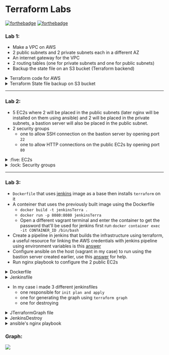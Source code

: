 # Terraform Labs
[![forthebadge](https://forthebadge.com/images/badges/cc-0.svg)](https://forthebadge.com)
[![forthebadge](https://forthebadge.com/images/badges/powered-by-jeffs-keyboard.svg)](https://forthebadge.com)
### Lab 1:
- Make a VPC on AWS 
- 2 public subnets and 2 private subnets each in a different AZ
- An internet gateway for the VPC 
- 2 routing tables (one for private subnets and one for public subnets)
- Backup the state file on an S3 bucket (Terraform backend)

<details><summary>Terraform code for AWS</summary>
<p>

```HCL
/*VPC*/
resource "aws_vpc" "main_vpc" {
  cidr_block       = "10.0.0.0/16"
  tags = {
    Name = "main_vpc"
  }
}

/*
  Public Subnets
*/
resource "aws_subnet" "public_subnet_1" {
  vpc_id     = "${aws_vpc.main_vpc.id}"
  cidr_block = "10.0.0.0/24"
  map_public_ip_on_launch = "true"
  availability_zone = "us-west-2a"

  tags = {
    Name = "public_subnet_1"
  }
}

resource "aws_subnet" "public_subnet_2" {
  vpc_id     = "${aws_vpc.main_vpc.id}"
  cidr_block = "10.0.1.0/24"
  availability_zone = "us-west-2b"
  map_public_ip_on_launch = "true"

  tags = {
    Name = "public_subnet_2"
  }
}

/*
  Private Subnets
*/
resource "aws_subnet" "private_subnet_1" {
  vpc_id     = "${aws_vpc.main_vpc.id}"
  cidr_block = "10.0.2.0/24"
  availability_zone = "us-west-2c"

  tags = {
    Name = "private_subnet_1"
  }
}

resource "aws_subnet" "private_subnet_2" {
  vpc_id     = "${aws_vpc.main_vpc.id}"
  cidr_block = "10.0.3.0/24"
  availability_zone = "us-west-2d"

  tags = {
    Name = "private_subnet_2"
  }
}

/*
  Internet Gateway
*/
resource "aws_internet_gateway" "internet_gateway" {
  vpc_id     = "${aws_vpc.main_vpc.id}"

  tags = {
    Name = "internet_gateway"
  }
}


/*
  Route Tables
*/
resource "aws_route_table" "public_route_table" {
  vpc_id     ="${aws_vpc.main_vpc.id}"

  route {
    cidr_block = "0.0.0.0/0"
    gateway_id = "${aws_internet_gateway.internet_gateway.id}"
  }

  tags = {
    Name = "public_route_table"
  }
}

resource "aws_route_table" "private_route_table" {
  vpc_id     = "${aws_vpc.main_vpc.id}"

  tags = {
    Name = "private_route_table"
  }
}

/*
  Link public subnets with public route tables and private subnets with private route tables
*/

resource "aws_route_table_association" "public_association_1" {
  subnet_id      = "${aws_subnet.public_subnet_1.id}"
  route_table_id = "${aws_route_table.public_route_table.id}"
}

resource "aws_route_table_association" "public_association_2" {
  subnet_id      = "${aws_subnet.public_subnet_2.id}"
  route_table_id = "${aws_route_table.public_route_table.id}"
}

resource "aws_route_table_association" "private_association_1" {
  subnet_id      = "${aws_subnet.private_subnet_1.id}"
  route_table_id = "${aws_route_table.private_route_table.id}"
}

resource "aws_route_table_association" "private_association_2" {
  subnet_id      = "${aws_subnet.private_subnet_2.id}"
  route_table_id = "${aws_route_table.private_route_table.id}"
}
```
</p>
</details>


<details><summary>Terraform State file backup on S3 bucket</summary>
<p>

```HCL
terraform {
  backend "s3" {
    bucket = "theterraformstate"
    key    = "terraform/state_backup/terraform.tfstate"
    region = "us-west-2"
  }
}
```
</p>
</details>

---

### Lab 2:
- 5 EC2s where 2 will be placed in the public subnets (later nginx will be installed on them using ansible) and 2 will be placed in the private subnets, a bastion server will also be placed in the public subnet.
- 2 security groups 
   - one to allow SSH connection on the bastion server by opening port `22`
   - one to allow HTTP connections on the public EC2s by opening port `80`
 <details><summary>:five: EC2s</summary>
<p>

```HCL
resource "aws_instance" "aws_public_instance_1" {
  ami           = "${var.ami_id}" # us-west-2
  availability_zone = "us-west-2a"
  instance_type = "${var.instance_type}"
  count = "${var.number_of_instances}"
  key_name = "${aws_key_pair.generated_key.id}"
  subnet_id = "${aws_subnet.public_subnet_1.id}"
  vpc_security_group_ids = ["${aws_security_group.allow_http_traffic.id}"]

  tags = {
    Name = "aws_public_instance_1"
  }
}

resource "aws_instance" "aws_public_instance_2" {
  ami           = "${var.ami_id}" # us-west-2
  availability_zone = "us-west-2b"
  instance_type = "${var.instance_type}"
  count = "${var.number_of_instances}"
  key_name = "${aws_key_pair.generated_key.id}"
  subnet_id = "${aws_subnet.public_subnet_2.id}"
  vpc_security_group_ids = ["${aws_security_group.allow_http_traffic.id}"]


  tags = {
    Name = "aws_public_instance_2"
  }
}


resource "aws_instance" "aws_private_instance_1" {
  ami           = "${var.ami_id}" # us-west-2
  availability_zone = "us-west-2c"
  instance_type = "${var.instance_type}"
  count = "${var.number_of_instances}"
  key_name = "${aws_key_pair.generated_key.id}"
  subnet_id = "${aws_subnet.private_subnet_1.id}"

  tags = {
    Name = "aws_private_instance_1"
  }
}

resource "aws_instance" "aws_private_instance_2" {
  ami           = "${var.ami_id}" # us-west-2
  availability_zone = "us-west-2c"
  instance_type = "${var.instance_type}"
  count = "${var.number_of_instances}"
  key_name = "${aws_key_pair.generated_key.id}"
  subnet_id = "${aws_subnet.private_subnet_2.id}"

  tags = {
    Name = "aws_private_instance_2"
  }
}


/*
    Bastion server
*/

resource "aws_instance" "bastion_server" {
  ami           = "${var.ami_id}" # us-west-2
  availability_zone = "us-west-2a"
  instance_type = "${var.instance_type}"
  count = "${var.number_of_instances}"
  key_name = "${aws_key_pair.generated_key.id}"
  subnet_id = "${aws_subnet.public_subnet_1.id}"
  vpc_security_group_ids = ["${aws_security_group.ssh_connection_allow.id}"]


  tags = {
    Name = "bastion_server"
  }
}
```
</p>
</details>



<details><summary>:lock: Security groups</summary>
<p>

```HCL

resource "aws_security_group" "allow_http_traffic" {
  name        = "allow_http_traffic"
  description = "Allow HTTP inbound traffic"
  vpc_id      = "${aws_vpc.main_vpc.id}"

  ingress {
    description = "HTTP from VPC"
    from_port   = 80
    to_port     = 80
    protocol    = "tcp"
    cidr_blocks = ["0.0.0.0/0"]
  }

  egress {
    from_port   = 0
    to_port     = 0
    protocol    = "-1"
    cidr_blocks = ["0.0.0.0/0"]
  }

  tags = {
    Name = "allow_http_traffic"
  }
}

resource "aws_security_group" "ssh_connection_allow" {
  name        = "ssh_connection_allow"
  description = "Allow ssh traffic"
  vpc_id      = "${aws_vpc.main_vpc.id}"

  ingress {
    description = "ssh from VPC"
    from_port   = 22
    to_port     = 22
    protocol    = "tcp"
    cidr_blocks = ["0.0.0.0/0"]
  }

  egress {
    from_port   = 0
    to_port     = 0
    protocol    = "-1"
    cidr_blocks = ["0.0.0.0/0"]
  }

  tags = {
    Name = "ssh_connection_allow"
  }
}


```

</p>
</details>

---

### Lab 3:
- `Dockerfile` that uses [jenkins](https://hub.docker.com/r/jenkins/jenkins/) image as a base then installs `terraform` on it
- A conteiner that uses the previously built image using the Dockerfile
  - `docker build -t jenkinsTerra .`
  - `docker run -p 8080:8080 jenkinsTerra `
  - Open a different vagrant terminal and enter the container to get the password that'll be used for jenkins first run ` docker container exec -it CONTAINER_ID /bin/bash `
- Create a pipeline in jenkins that builds the infrastructure using terraform, a useful resource for linking the AWS credentials with jenkins pipeline using environment variables is this [answer](https://serverfault.com/a/886491)
- Configure ansible on the host (vagrant in my case) to run using the bastion server created earlier, use this [answer](https://serverfault.com/a/1008815) for help.
- Run nginx playbook to configure the 2 public EC2s 


<details><summary>Dockerfile</summary>
<p>

```python
FROM jenkins/jenkins
USER root
WORKDIR /home/
RUN pwd && ls && \
    wget https://releases.hashicorp.com/terraform/0.12.24/terraform_0.12.24_linux_amd64.zip && \
    pwd && ls && \
    unzip terraform_0.12.24_linux_amd64.zip && \
    pwd && ls && \
    rm terraform_0.12.24_linux_amd64.zip && \
    mv terraform /bin/

EXPOSE 8080
```

</p>
</details>


<details><summary>Jenkinsfile</summary>
<p>

```groovy

pipeline {
   agent any
        stages {

                stage("Terraform init") {
                        steps {
                            sh "cd \"Lab 3\" && pwd && ls && terraform init -var ak=\"${env.AWS_ACCESS_KEY_ID}\" -var sa=\"${env.AWS_SECRET_ACCESS_KEY}\""
                        }
                    }

                stage("Terraform plan") {
                    steps {
                        sh "cd \"Lab 3\" && pwd && ls && terraform plan"
                    }
                }

                stage("Terraform apply") {
                    steps {
                        sh "cd \"Lab 3\" && pwd && ls && terraform apply -auto-approve"
                    }
                }
        }
}
```

</p>
</details>

* In my case i made 3 different jenkinsfiles 
  - one responsible for `init plan and apply`
  - one for generating the graph using `terraform graph`
  - one for destroying
  

<details><summary>JTerraformGraph file</summary>
<p>


```groovy
pipeline {
   agent any
        stages {
            
            stage("Terraform init") {
                        steps {
                            sh "cd \"Lab 3\" && pwd && ls && terraform init -var ak=\"${env.AWS_ACCESS_KEY_ID}\" -var sa=\"${env.AWS_SECRET_ACCESS_KEY}\""
                        }
                    }

                stage("Terraform graph") {
                    steps {
                        sh "cd \"Lab 3\" && pwd && ls && terraform graph"
                    }
                }
        }
}
```

</p>
</details>


<details><summary>JenkinsDestroy</summary>
<p>


```groovy
pipeline {
   agent any
        stages {

                stage("Terraform destroy") {
                    steps {
                        sh "cd \"Lab 3\" && pwd && ls && terraform destroy -auto-approve"
                    }
                }
        }
}
```

</p>
</details>


<details><summary>ansible's nginx playbook</summary>
<p>

```yaml
---
- hosts: Public
  become: true
  user: ec2-user
  vars:
    - ansible_ssh_user: "ec2-user"
    - ansible_ssh_common_args: >
          -o ProxyCommand="ssh -W %h:%p -q {{ ansible_ssh_user }}@54.202.10.158" \
          -o ServerAliveInterval=5 \
          -o StrictHostKeyChecking=no
  tasks:
    - name: epel-release install
      package:
        name: epel-release 
        state: present 
        

    - name: download nginx 
      package:
        name: nginx 
        state: present 
    
    - name: enable nginx 
      systemd:
        name: nginx 
        state: started 
        enabled: yes

```

</p>
</details>

### Graph:
![](https://github.com/theJaxon/Terraform-Testing/blob/master/etc/Graph/graphviz.svg)
